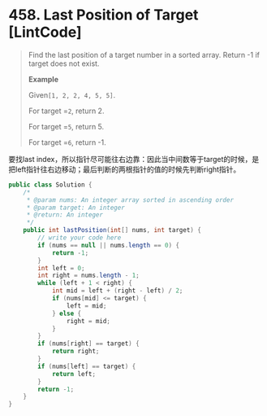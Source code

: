 # 458. Last Position of Target \[LintCode\]

> Find the last position of a target number in a sorted array. Return -1 if target does not exist.
>
> **Example**
>
> Given`[1, 2, 2, 4, 5, 5]`.
>
> For target =`2`, return 2.
>
> For target =`5`, return 5.
>
> For target =`6`, return -1.

要找last index，所以指针尽可能往右边靠：因此当中间数等于target的时候，是把left指针往右边移动；最后判断的两根指针的值的时候先判断right指针。

```java
public class Solution {
    /*
     * @param nums: An integer array sorted in ascending order
     * @param target: An integer
     * @return: An integer
     */
    public int lastPosition(int[] nums, int target) {
        // write your code here
        if (nums == null || nums.length == 0) {
            return -1;
        }
        int left = 0;
        int right = nums.length - 1;
        while (left + 1 < right) {
            int mid = left + (right - left) / 2;
            if (nums[mid] <= target) {
                left = mid;
            } else {
                right = mid;
            }
        }
        if (nums[right] == target) {
            return right;
        }
        if (nums[left] == target) {
            return left;
        }
        return -1;
    }
}
```



